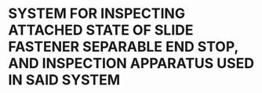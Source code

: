 # SYSTEM FOR INSPECTING ATTACHED STATE OF SLIDE FASTENER SEPARABLE END STOP, AND INSPECTION APPARATUS USED IN SAID SYSTEM